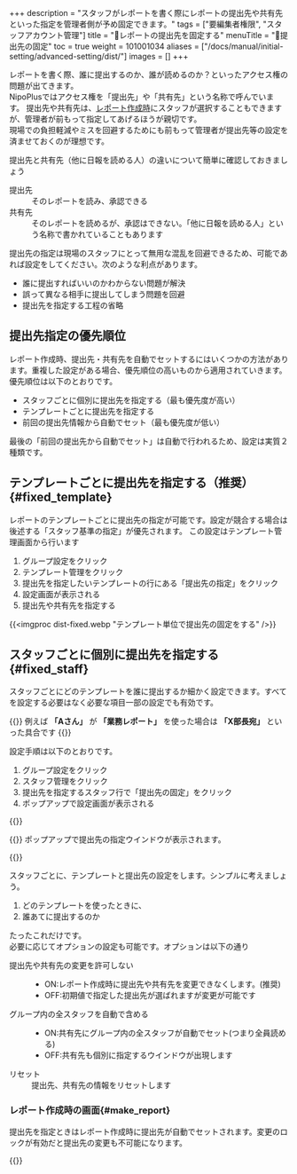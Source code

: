 +++
description = "スタッフがレポートを書く際にレポートの提出先や共有先といった指定を管理者側が予め固定できます。"
tags = ["要編集者権限", "スタッフアカウント管理"]
title = "🔐レポートの提出先を固定する"
menuTitle = "🔐提出先の固定"
toc = true
weight = 101001034
aliases = ["/docs/manual/initial-setting/advanced-setting/dist/"]
images = []
+++


レポートを書く際、誰に提出するのか、誰が読めるのか？といったアクセス権の問題が出てきます。  
NipoPlusではアクセス権を「提出先」や「共有先」という名称で呼んでいます。
提出先や共有先は、[レポート作成時](/docs/manual/write-report/write/)にスタッフが選択することもできますが、管理者が前もって指定してあげるほうが親切です。  
現場での負担軽減やミスを回避するためにも前もって管理者が提出先等の設定を済ませておくのが理想です。

提出先と共有先（他に日報を読める人）の違いについて簡単に確認しておきましょう

<dl class="basic">
<dt>提出先</dt>
<dd>そのレポートを読み、承認できる</dd>
<dt>共有先</dt>
<dd>そのレポートを読めるが、承認はできない。「他に日報を読める人」という名称で書かれていることもあります</dd>
</dl>


提出先の指定は現場のスタッフにとって無用な混乱を回避できるため、可能であれば設定をしてください。次のような利点があります。

- 誰に提出すればいいのかわからない問題が解決
- 誤って異なる相手に提出してしまう問題を回避
- 提出先を指定する工程の省略





## 提出先指定の優先順位

レポート作成時、提出先・共有先を自動でセットするにはいくつかの方法があります。重複した設定がある場合、優先順位の高いものから適用されていきます。  
優先順位は以下のとおりです。


- スタッフごとに個別に提出先を指定する（最も優先度が高い）
- テンプレートごとに提出先を指定する
- 前回の提出先情報から自動でセット（最も優先度が低い）

最後の「前回の提出先から自動でセット」は自動で行われるため、設定は実質２種類です。



## テンプレートごとに提出先を指定する（推奨）{#fixed_template}

レポートのテンプレートごとに提出先の指定が可能です。設定が競合する場合は後述する「スタッフ基準の指定」が優先されます。
この設定はテンプレート管理画面から行います

1. グループ設定をクリック
1. テンプレート管理をクリック
1. 提出先を指定したいテンプレートの行にある「提出先の指定」をクリック
1. 設定画面が表示される
1. 提出先や共有先を指定する


{{<imgproc dist-fixed.webp "テンプレート単位で提出先の固定をする" />}}



## スタッフごとに個別に提出先を指定する{#fixed_staff}

スタッフごとにどのテンプレートを誰に提出するか細かく設定できます。すべてを設定する必要はなく必要な項目一部の設定でも有効です。

{{<alice pos="right" icon="here">}}
例えば **「Aさん」** が **「業務レポート」** を使った場合は **「X部長宛」** といった具合です
{{</alice>}}

設定手順は以下のとおりです。

1. グループ設定をクリック
1. スタッフ管理をクリック
1. 提出先を指定するスタッフ行で「提出先の固定」をクリック
2. ポップアップで設定画面が表示される

{{<icatch filename="dist-setting2" msg="レポート提出先を固定すれば間違えて他の人に提出するミスも０！" alice="shield">}}

{{<nextArrow>}}
ポップアップで提出先の指定ウインドウが表示されます。

{{<icatch filename="dist-detail2" msg="【誰が】【どのテンプレートを使ったとき】【誰に出す】 細かい制御ができます" alice="shield">}}

スタッフごとに、テンプレートと提出先の設定をします。シンプルに考えましょう。

1. どのテンプレートを使ったときに、
2. 誰あてに提出するのか

たったこれだけです。  
必要に応じてオプションの設定も可能です。オプションは以下の通り

<dl class="basic">
  <dt>提出先や共有先の変更を許可しない</dt>
  <dd><ul><li>ON:レポート作成時に提出先や共有先を変更できなくします。(推奨)</li><li>OFF:初期値で指定した提出先が選ばれますが変更が可能です</li></ul></dd>
  <dt>グループ内の全スタッフを自動で含める</dt>
  <dd><ul><li>ON:共有先にグループ内の全スタッフが自動でセット(つまり全員読める)</li><li>OFF:共有先も個別に指定するウインドウが出現します</li></ul></dd>
  <dt>リセット</dt>
  <dd>提出先、共有先の情報をリセットします</dd>
</dl>



### レポート作成時の画面{#make_report}

提出先を指定ときはレポート作成時に提出先が自動でセットされます。変更のロックが有効だと提出先の変更も不可能になります。

{{<icatch filename="dist-locked" msg="レポートの提出時に提出先が変更できないように固定されました" alice="ok">}}


